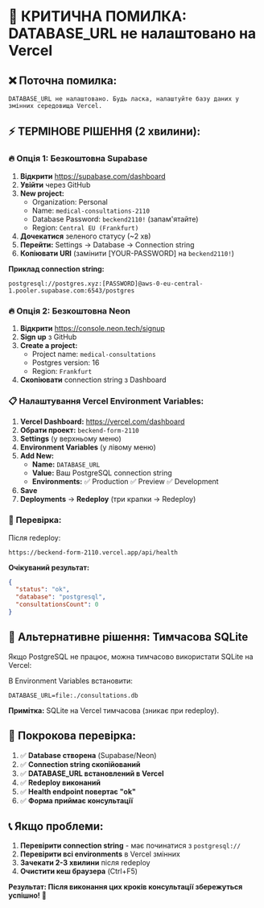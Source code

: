 # 🚨 КРИТИЧНА ПОМИЛКА: DATABASE_URL не налаштовано на Vercel

## ❌ **Поточна помилка:**
```
DATABASE_URL не налаштовано. Будь ласка, налаштуйте базу даних у змінних середовища Vercel.
```

## ⚡ **ТЕРМІНОВЕ РІШЕННЯ (2 хвилини):**

### 🔥 **Опція 1: Безкоштовна Supabase**

1. **Відкрити** https://supabase.com/dashboard
2. **Увійти** через GitHub
3. **New project:**
   - Organization: Personal
   - Name: `medical-consultations-2110`
   - Database Password: `beckend2110!` (запам'ятайте)
   - Region: `Central EU (Frankfurt)`
4. **Дочекатися** зеленого статусу (~2 хв)
5. **Перейти:** Settings → Database → Connection string
6. **Копіювати URI** (замінити [YOUR-PASSWORD] на `beckend2110!`)

**Приклад connection string:**
```
postgresql://postgres.xyz:[PASSWORD]@aws-0-eu-central-1.pooler.supabase.com:6543/postgres
```

### 🔥 **Опція 2: Безкоштовна Neon**

1. **Відкрити** https://console.neon.tech/signup
2. **Sign up** з GitHub
3. **Create a project:**
   - Project name: `medical-consultations`
   - Postgres version: 16
   - Region: `Frankfurt`
4. **Скопіювати** connection string з Dashboard

### 📋 **Налаштування Vercel Environment Variables:**

1. **Vercel Dashboard:** https://vercel.com/dashboard
2. **Обрати проект:** `beckend-form-2110`
3. **Settings** (у верхньому меню)
4. **Environment Variables** (у лівому меню)
5. **Add New:**
   - **Name:** `DATABASE_URL`
   - **Value:** Ваш PostgreSQL connection string
   - **Environments:** ✅ Production ✅ Preview ✅ Development
6. **Save**
7. **Deployments** → **Redeploy** (три крапки → Redeploy)

### 🧪 **Перевірка:**

Після redeploy:
```
https://beckend-form-2110.vercel.app/api/health
```

**Очікуваний результат:**
```json
{
  "status": "ok",
  "database": "postgresql",
  "consultationsCount": 0
}
```

## 🔧 **Альтернативне рішення: Тимчасова SQLite**

Якщо PostgreSQL не працює, можна тимчасово використати SQLite на Vercel:

В Environment Variables встановити:
```
DATABASE_URL=file:./consultations.db
```

**Примітка:** SQLite на Vercel тимчасова (зникає при redeploy).

## 🎯 **Покрокова перевірка:**

1. ✅ **Database створена** (Supabase/Neon)
2. ✅ **Connection string скопійований**
3. ✅ **DATABASE_URL встановлений в Vercel**
4. ✅ **Redeploy виконаний**
5. ✅ **Health endpoint повертає "ok"**
6. ✅ **Форма приймає консультації**

## 📞 **Якщо проблеми:**

1. **Перевірити connection string** - має починатися з `postgresql://`
2. **Перевірити всі environments** в Vercel змінних
3. **Зачекати 2-3 хвилини** після redeploy
4. **Очистити кеш браузера** (Ctrl+F5)

**Результат: Після виконання цих кроків консультації збережуться успішно! 🎉**